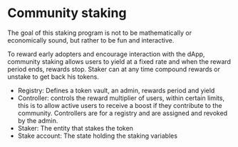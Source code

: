 # Community staking

The goal of this staking program is not to be mathematically or economically sound, but rather to be fun and interactive.

To reward early adopters and encourage interaction with the dApp, community staking allows users to yield at a fixed rate and when the reward period ends, rewards stop.
Staker can at any time compound rewards or unstake to get back his tokens.

- Registry: Defines a token vault, an admin, rewards period and yield
- Controller: controls the reward multiplier of users, within certain limits, this is to allow active users to receive a boost if they contribute to the community. Controllers are for a registry and are assigned and revoked by the admin.
- Staker: The entity that stakes the token
- Stake account: The state holding the staking variables
